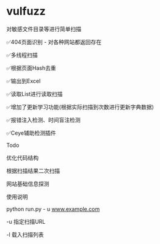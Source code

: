 # vulfuzz
对敏感文件目录等进行简单扫描

✅404页面识别 - 对各种网站都返回存在

✅多线程扫描

✅根据页面Hash去重

✅输出到Excel

✅读取List进行读取扫描

✅增加了更新学习功能(根据实际扫描到次数进行更新字典数据)

✅报错注入检测、时间盲注检测

✅Ceye辅助检测插件



Todo


优化代码结构

根据扫描结果二次扫描

网站基础信息探测


使用说明

python run.py - u www.example.com

-u  指定扫描URL

-l 载入扫描列表
